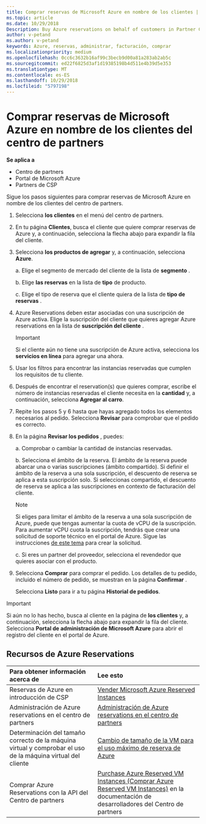 ```yaml
---
title: Comprar reservas de Microsoft Azure en nombre de los clientes | Centro de partners
ms.topic: article
ms.date: 10/29/2018
Description: Buy Azure reservations on behalf of customers in Partner Center.
author: v-petand
ms.author: v-petand
keywords: Azure, reservas, administrar, facturación, comprar
ms.localizationpriority: medium
ms.openlocfilehash: 0cc6c3632b16af99c3becb9d00a81a283ab2ab5c
ms.sourcegitcommit: ed22f6825d3af1d19385198b4d511e4b39d5e353
ms.translationtype: MT
ms.contentlocale: es-ES
ms.lasthandoff: 10/29/2018
ms.locfileid: "5797198"
---
```

# <a name="buy-microsoft-azure-reservations-on-behalf-of-your-customers-in-partner-center"></a>Comprar reservas de Microsoft Azure en nombre de los clientes del centro de partners 

**Se aplica a**

-  Centro de partners
-  Portal de Microsoft Azure
-  Partners de CSP

Sigue los pasos siguientes para comprar reservas de Microsoft Azure en nombre de los clientes del centro de partners.

1. Selecciona **los clientes** en el menú del centro de partners.  

2. En tu página **Clientes**, busca el cliente que quiere comprar reservas de Azure y, a continuación, selecciona la flecha abajo para expandir la fila del cliente.  

3. Selecciona **los productos de agregar** y, a continuación, selecciona **Azure**. 

    a. Elige el segmento de mercado del cliente de la lista de **segmento** .

    b. Elige **las reservas** en la lista de **tipo** de producto.

    c. Elige el tipo de reserva que el cliente quiera de la lista de **tipo de reservas** .

4. Azure Reservations deben estar asociadas con una suscripción de Azure activa. Elige la suscripción del cliente que quieres agregar Azure reservations en la lista de **suscripción del cliente** . 

    >[!IMPORTANT] 
    >Si el cliente aún no tiene una suscripción de Azure activa, selecciona los **servicios en línea** para agregar una ahora. 

5. Usar los filtros para encontrar las instancias reservadas que cumplen los requisitos de tu cliente.  

6. Después de encontrar el reservation(s) que quieres comprar, escribe el número de instancias reservadas el cliente necesita en la **cantidad** y, a continuación, selecciona **Agregar al carro**.  

7. Repite los pasos 5 y 6 hasta que hayas agregado todos los elementos necesarios al pedido. Selecciona **Revisar** para comprobar que el pedido es correcto.  

8. En la página **Revisar los pedidos** , puedes: 

    a. Comprobar o cambiar la cantidad de instancias reservadas.

    b. Selecciona el ámbito de la reserva. El ámbito de la reserva puede abarcar una o varias suscripciones (ámbito compartido). Si definir el ámbito de la reserva a una sola suscripción, el descuento de reserva se aplica a esta suscripción solo. Si seleccionas compartido, el descuento de reserva se aplica a las suscripciones en contexto de facturación del cliente. 

     >[!NOTE]
    >Si eliges para limitar el ámbito de la reserva a una sola suscripción de Azure, puede que tengas aumentar la cuota de vCPU de la suscripción. Para aumentar vCPU cuota la suscripción, tendrás que crear una solicitud de soporte técnico en el portal de Azure. Sigue las instrucciones [de este tema](https://docs.microsoft.com/azure/azure-supportability/resource-manager-core-quotas-request) para crear la solicitud.    

    c. Si eres un partner del proveedor, selecciona el revendedor que quieres asociar con el producto.

9. Selecciona **Comprar** para comprar el pedido. Los detalles de tu pedido, incluido el número de pedido, se muestran en la página **Confirmar** .    
     
     Selecciona **Listo** para ir a tu página **Historial de pedidos**. 

>[!IMPORTANT]
>Si aún no lo has hecho, busca al cliente en la página de **los clientes** y, a continuación, selecciona la flecha abajo para expandir la fila del cliente. Selecciona **Portal de administración de Microsoft Azure** para abrir el registro del cliente en el portal de Azure.

## <a name="azure-reservations-resources"></a>Recursos de Azure Reservations
|**Para obtener información acerca de**   |**Lee esto**    |
|:-----------------------------|:-----------------|
|Reservas de Azure en introducción de CSP  | [Vender Microsoft Azure Reserved Instances](azure-reservations.md) |
|Administración de Azure reservations en el centro de partners | [Administración de Azure reservations en el centro de partners](azure-reservations-manage.md)
|Determinación del tamaño correcto de la máquina virtual y comprobar el uso de la máquina virtual del cliente   |[Cambio de tamaño de la VM para el uso máximo de reserva de Azure](azure-usage.md)   |
|Comprar Azure Reservations con la API del Centro de partners | [Purchase Azure Reserved VM Instances (Comprar Azure Reserved VM Instances)](https://docs.microsoft.com/partner-center/develop/purchase-azure-reservations) en la documentación de desarrolladores del Centro de partners

 


 
